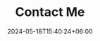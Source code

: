 ---
title: "Contact Me"
date: 2024-05-18T15:40:24+06:00
draft: false
# description
description: "This is meta description"
---